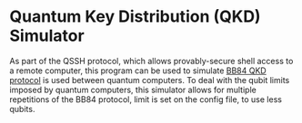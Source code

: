 # Quantum Key Distribution (QKD) Simulator
As part of the QSSH protocol, which allows provably-secure shell access to a remote computer, this program can be used to simulate [BB84 QKD protocol](https://medium.com/quantum-untangled/quantum-key-distribution-and-bb84-protocol-6f03cc6263c5) is used between quantum computers.
To deal with the qubit limits imposed by quantum computers, this simulator allows for multiple repetitions of the BB84 protocol, limit is set on the config file, to use less qubits.


